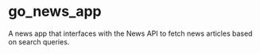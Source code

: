 # go_news_app
A news app that interfaces with the News API to fetch news articles based on search queries.
